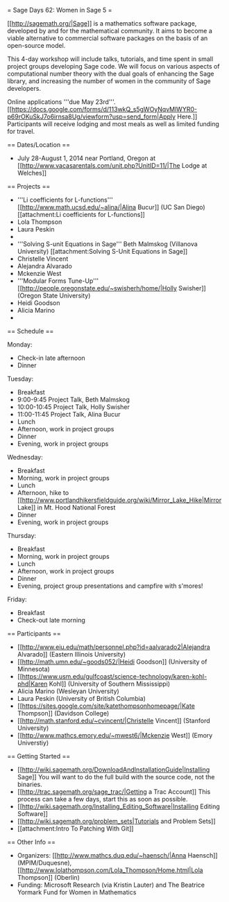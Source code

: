 = Sage Days 62: Women in Sage 5 =

[[http://sagemath.org/|Sage]] is a mathematics software package, developed by and for the mathematical community.  It aims to become a viable alternative to commercial software packages on the basis of an open-source model.

This 4-day workshop will include talks, tutorials, and time spent in small project groups developing Sage code. We will focus on various aspects of computational number theory with the dual goals of enhancing the Sage library, and increasing the number of women in the community of Sage developers.

Online applications '''due May 23rd'''. [[https://docs.google.com/forms/d/113wkQ_s5gWOyNqvMlWYR0-p69rOKuSkJ7o6irnsa8Ug/viewform?usp=send_form|Apply Here.]] Participants will receive lodging and most meals as well as limited funding for travel.   

== Dates/Location ==

 * July 28-August 1, 2014 near Portland, Oregon at [[http://www.vacasarentals.com/unit.php?UnitID=11/|The Lodge at Welches]]

== Projects ==

 * '''Li coefficients for L-functions''' [[http://www.math.ucsd.edu/~alina/|Alina Bucur]] (UC San Diego) [[attachment:Li coefficients for L-functions]]
  * Lola Thompson
  * Laura Peskin
  *
 * '''Solving S-unit Equations in Sage''' Beth Malmskog (Villanova University) [[attachment:Solving S-Unit Equations in Sage]]
  * Christelle Vincent
  * Alejandra Alvarado
  * Mckenzie West
 * '''Modular Forms Tune-Up''' [[http://people.oregonstate.edu/~swisherh/home/|Holly Swisher]] (Oregon State University)
  * Heidi Goodson
  * Alicia Marino
  *

== Schedule ==

Monday: 
 * Check-in late afternoon
 * Dinner

Tuesday: 
 * Breakfast
 * 9:00-9:45 Project Talk, Beth Malmskog
 * 10:00-10:45 Project Talk, Holly Swisher
 * 11:00-11:45 Project Talk, Alina Bucur
 * Lunch
 * Afternoon, work in project groups 
 * Dinner
 * Evening, work in project groups


Wednesday: 
 * Breakfast
 * Morning, work in project groups
 * Lunch
 * Afternoon, hike to [[http://www.portlandhikersfieldguide.org/wiki/Mirror_Lake_Hike|Mirror Lake]] in Mt. Hood National Forest
 * Dinner
 * Evening, work in project groups

Thursday: 
 * Breakfast
 * Morning, work in project groups
 * Lunch 
 * Afternoon, work in project groups
 * Dinner
 * Evening, project group presentations and campfire with s'mores!

Friday: 
 * Breakfast
 * Check-out late morning

== Participants ==
 * [[http://www.eiu.edu/math/personnel.php?id=aalvarado2|Alejandra Alvarado]] (Eastern Illinois University)
 * [[http://math.umn.edu/~goods052/|Heidi Goodson]] (University of Minnesota)
 * [[https://www.usm.edu/gulfcoast/science-technology/karen-kohl-phd|Karen Kohl]] (University of Southern Mississippi)
 * Alicia Marino (Wesleyan University)
 * Laura Peskin (University of British Columbia)
 * [[https://sites.google.com/site/katethompsonhomepage/|Kate Thompson]] (Davidson College)
 * [[http://math.stanford.edu/~cvincent/|Christelle Vincent]] (Stanford University)
 * [[http://www.mathcs.emory.edu/~mwest6/|Mckenzie West]] (Emory Universtiy)

== Getting Started ==
 * [[http://wiki.sagemath.org/DownloadAndInstallationGuide|Installing Sage]] You will want to do the full build with the source code, not the binaries. 
 * [[http://trac.sagemath.org/sage_trac/|Getting a Trac Account]] This process can take a few days, start this as soon as possible. 
 * [[http://wiki.sagemath.org/Installing_Editing_Software|Installing Editing Software]]
 * [[http://wiki.sagemath.org/problem_sets|Tutorials and Problem Sets]]
 * [[attachment:Intro To Patching With Git]]


== Other Info ==

 * Organizers: [[http://www.mathcs.duq.edu/~haensch/|Anna Haensch]] (MPIM/Duquesne), [[http://www.lolathompson.com/Lola_Thompson/Home.html|Lola Thompson]] (Oberlin) 
 * Funding: Microsoft Research  (via Kristin Lauter) and The Beatrice Yormark Fund for Women in Mathematics
